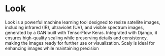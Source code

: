 # Look
Look is a powerful machine learning tool designed to resize satellite images, including infrared (IR), ultraviolet (UV), and visible spectrum images, generated by a GAN built with TensorFlow Keras. Integrated with Django, it ensures high-quality scaling while preserving details and consistency, making the images ready for further use or visualization. Scaly is ideal for enhancing images while maintaining precision
